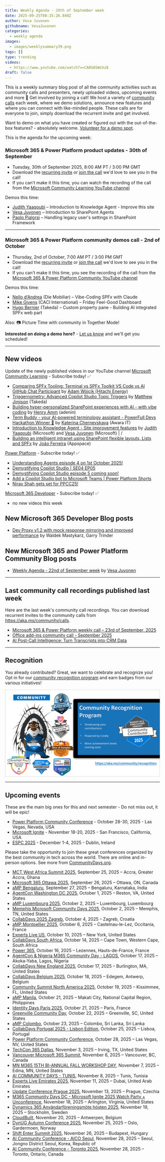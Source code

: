```yaml
---
title: Weekly Agenda - 29th of September week
date: 2025-09-25T08:35:26.840Z
author: Vesa Juvonen
githubname: VesaJuvonen
categories:
  - weekly agenda
images:
  - images/weeklysummary39.png
tags: []
type: trending
videos:
  - https://www.youtube.com/watch?v=CA0G8SWshz8
draft: false
---
```


This is a weekly summary blog post of all the community activities such as community calls and presenters, newly uploaded videos, upcoming events and more 🚀
Get involved by joining a call! We host a variety of [community calls](https://aka.ms/community/calls) each week, where we demo solutions, announce new features and where you can connect with like-minded people. These calls are for everyone to join, simply download the recurrent invite and get involved. 

Want to demo on what you have created or figured out with the out-of-the-box features? - absolutely welcome. [Volunteer for a demo spot](https://aka.ms/community/request/demo).

This is the agenda for the upcoming week:

### Microsoft 365 & Power Platform product updates - 30th of September

* Tuesday, 30th of September 2025, 8:00 AM PT / 3:00 PM GMT
* Download the [recurring invite](https://aka.ms/m365-dev-call) or [join the call](https://aka.ms/m365-dev-call-join) we'd love to see you in the call!
* If you can't make it this time, you can watch the recording of the call from the [Microsoft Community Learning YouTube channel](https://www.youtube.com/playlist?list=PLR9nK3mnD-OUQOW86tT5dkCRQAVGY7DlH)

Demos this time:

* [Judith Yaaqoubi](https://www.linkedin.com/in/judithyaaqoubi/) – Introduction to Knowledge Agent - Improve this site
* [Vesa Juvonen](https://www.linkedin.com/in/vesajuvonen/) – Introduction to SharePoint Agents
* [Paolo Pialorsi](https://www.linkedin.com/in/paolopialorsi/)   – Handling legacy user's settings in SharePoint Framework


---

### Microsoft 365 & Power Platform community demos call - 2nd of October

* Thursday, 2nd of October, 7:00 AM PT / 3:00 PM GMT
* Download the [recurring invite](https://aka.ms/spdev-sig-call) or [join the call](https://aka.ms/spdev-sig-call-join) we'd love to see you in the call!
* If you can't make it this time, you see the recording of the call from the [Microsoft 365 & Power Platform Community YouTube channel](https://www.youtube.com/watch?v=gAqUr9wa2_0&list=PLR9nK3mnD-OURfm5Ypu-wK52cxBv_gXCA)

Demos this time:

* [Nello d‘Andrea](https://www.linkedin.com/in/nello-d-andrea/) (Die Mobiliar) – Vibe-Coding SPFx with Claude
* [Mike Givens](https://www.linkedin.com/in/airdeveloper/) (CACI International) – Friday Feel-Good Dashboard
* [Hugo Bernier](https://www.linkedin.com/in/bernierh/) (Takeda) – Custom property pane - Building AI integrated SPFx web part

Also: 📷 Picture Time with community in Together Mode!

**Interested on doing a demo here?** - [Let us know](https://aka.ms/community/request/demo) and we'll get you scheduled!

---

## New videos 

Update of the newly published videos in our YouTube channel 
[Microsoft Community Learning](https://www.youtube.com/@MicrosoftCommunityLearning) - Subscribe today! ✅

* [Comparing SPFx Tooling: Terminal vs SPFx Toolkit VS Code vs AI GitHub Chat Participant](https://www.youtube.com/watch?v=POMqMwgj6v0) by [Adam Wójcik (Hitachi Energy)​](https://www.linkedin.com/in/adam/)
* [Triggernometry: Advanced Copilot Studio Topic Triggers](https://www.youtube.com/watch?v=To7M8xRmA7w) by [Matthew Jimison](https://linkedin.com/in/matthewjimison) (Takeda)
* [Building hyper-personalized SharePoint experiences with AI - with vibe coding](https://www.youtube.com/watch?v=DPohXuELKuc) by [Henry Amm](https://linkedin.com/in/henryamm) (adenin)
* [Term Buddy - your AI-powered terminology assistant - PowerFull Devs Hackathon Winner 🏅](https://www.youtube.com/watch?v=pa14FT6PkRU) by [Katerina Chernevskaya](https://linkedin.com/in/katerinachernevskaya) (Awara IT)
* [Introduction to Knowledge Agent - Site improvement features](https://www.youtube.com/watch?v=2VDJv2Y6f6g) by [Judith Yaaqoubi](https://linkedin.com/in/udithyaaqoubi) (Microsoft) and [Vesa Juvonen](https://linkedin.com/in/vesajuvonen) (Microsoft) |   / 
* [Building an intelligent intranet using SharePoint flexible layouts, Lists and SPFx](https://www.youtube.com/watch?v=PlU0CTZkXNo) by [João Ferreira](https://linkedin.com/in/joao12ferreira) (Appspace) 

[Power Platform](https://www.youtube.com/@mspowerplatform) - Subscribe today! ✅

* [Understanding Agents episode 4 on 1st October 2025!](https://www.youtube.com/watch?v=MEXnnThKzdI&pp=0gcJCesJAYcqIYzv)
* [Demystifying Copilot Studio | SE04 EP05](https://www.youtube.com/watch?v=Up1O_SinxOQ)
* [Demystifying Copilot Studio episode 5 coming soon!](https://www.youtube.com/watch?v=nKy8eozjeD0)
* [Add a Copilot Studio bot to Microsoft Teams | Power Platform Shorts](https://www.youtube.com/watch?v=safTybqLFFU)
* [Nirav Shah gets set for PPCC25!](https://www.youtube.com/watch?v=YZ_w1FY3nbE)

[Microsoft 365 Developer](https://www.youtube.com/@Microsoft365Developer) - Subscribe today! ✅

* no new videos this week



## New Microsoft 365 Developer Blog posts

* [Dev Proxy v1.2 with mock response mirroring and improved performance](https://devblogs.microsoft.com/microsoft365dev/dev-proxy-v1-2-with-mock-response-mirroring-and-improved-performance/) by Waldek Mastykarz, Garry Trinder

## New Microsoft 365 and Power Platform Community Blog posts

* [Weekly Agenda - 22nd of September week](https://pnp.github.io/blog/weekly-agenda/25-09-22/) by [Vesa Juvonen](https://github.com/VesaJuvonen/)

---

## Last community call recordings published last week

Here are the last week's community call recordings. You can download recurrent invites to the community calls from https://aka.ms/community/calls.

* [Microsoft 365 & Power Platform weekly call – 23rd of September, 2025](https://www.youtube.com/watch?v=p57AW_sT_VQ&pp=0gcJCesJAYcqIYzv)
* [Office add-ins community call - September 2025](https://www.youtube.com/watch?v=fSEV8E6bXis)
* [AI Post-Call Intelligence: Turn Transcripts into CRM Data](https://www.youtube.com/watch?v=lAd_GmXEEW8)


---

## Recognition

You already contributed? Great, we want to celebrate and recognize you! Opt in for our [community recognition program](https://pnp.github.io/recognitionprogram/) and earn badges from our various initiatives! 

![Community Recognition](../images/community-recognition-2025.png)

---

## Upcoming events

These are the main big ones for this and next semester - Do not miss out, it will be epic!

* [Power Platform Community Conference](https://powerplatformconf.com/) - October 28-30, 2025 - Las Vegas, Nevada, USA
* [Microsoft Ignite](https://ignite.microsoft.com/) - November 18-20, 2025 - San Francisco, California, USA
* [ESPC 2025](https://www.sharepointeurope.com/) - December 1-4, 2025 - Dublin, Ireland

Please take the opportunity to join these great conferences organized by the best community in tech across the world. There are online and in-person options. See more from [CommunityDays.org](https://www.communitydays.org/).

* [MCT West Africa Summit 2025](https://www.communitydays.org/event/2025-09-25/mct-west-africa-summit-2025), September 25, 2025 – Accra, Greater Accra, Ghana
* [Microsoft 365 Ottawa 2025](https://www.communitydays.org/event/2025-09-26/microsoft-365-ottawa-2025), September 26, 2025 – Ottawa, ON, Canada
* [aMP Bengaluru](https://www.communitydays.org/event/2025-09-27/amp-bengaluru), September 27, 2025 – Bengaluru, Karnataka, India
* [AgentCon Washington DC 2025](https://www.communitydays.org/event/2025-10-01/agentcon-washington-dc-2025), October 1, 2025 – Reston, VA, United States
* [aMP Luxembourg 2025](https://www.communitydays.org/event/2025-10-02/amp-luxembourg-2025), October 2, 2025 – Luxembourg, Luxembourg
* [Memphis Microsoft Community Days 2025](https://www.communitydays.org/event/2025-10-02/memphis-microsoft-community-days-2025), October 2, 2025 – Memphis, TN, United States
* [CollabDays 2025 Zagreb](https://www.communitydays.org/event/2025-10-04/collabdays-2025-zagreb), October 4, 2025 – Zagreb, Croatia
* [aMP Montpellier 2025](https://www.communitydays.org/event/2025-10-06/amp-montpellier-2025), October 6, 2025 – Castelnau-le-Lez, Occitania, France
* [Experts Live US](https://www.communitydays.org/event/2025-10-10/experts-live-us), October 10, 2025 – New York, United States
* [CollabDays South Africa](https://www.communitydays.org/event/2025-10-14/collabdays-south-africa), October 14, 2025 – Cape Town, Western Cape, South Africa
* [Power 365](https://www.communitydays.org/event/2025-10-16/power-365), October 16, 2025 – Lezennes, Hauts-de-France, France
* [AgentCon & Nigeria M365 Community Day - LAGOS](https://www.communitydays.org/event/2025-10-17/agentcon-and-nigeria-m365-community-day-lagos), October 17, 2025 – Akoka-Yaba, Lagos, Nigeria
* [CollabDays New England 2025](https://www.communitydays.org/event/2025-10-17/collabdays-new-england-2025), October 17, 2025 – Burlington, MA, United States
* [CollabDays Belgium 2025](https://www.communitydays.org/event/2025-10-18/collabdays-belgium-2025), October 18, 2025 – Edegem, Antwerp, Belgium
* [Community Summit North America 2025](https://www.communitydays.org/event/2025-10-19/community-summit-north-america-2025), October 19, 2025 – Kissimmee, FL, United States
* [aMP Manila](https://www.communitydays.org/event/2025-10-21/amp-manila), October 21, 2025 – Makati City, National Capital Region, Philippines
* [Identity Days Paris 2025](https://www.communitydays.org/event/2025-10-21/identity-days-paris-2025), October 21, 2025 – Paris, France
* [Greenville Community Day](https://www.communitydays.org/event/2025-10-22/greenville-community-day), October 22, 2025 – Greenville, SC, United States
* [aMP Colombo](https://www.communitydays.org/event/2025-10-23/amp-colombo), October 23, 2025 – Colombo, Sri Lanka, Sri Lanka
* [CollabDays Portugal 2025 - Lisbon Edition](https://www.communitydays.org/event/2025-10-25/collabdays-portugal-2025-lisbon-edition), October 25, 2025 – Lisboa, Portugal
* [Power Platform Community Conference](https://www.communitydays.org/event/2025-10-28/power-platform-community-conference), October 28, 2025 – Las Vegas, NV, United States
* [TechCon 365 Dallas](https://www.communitydays.org/event/2025-11-03/techcon-365-dallas), November 3, 2025 – Irving, TX, United States
* [Vancouver Microsoft 365 Summit](https://www.communitydays.org/event/2025-11-06/vancouver-microsoft-365-summit), November 6, 2025 – Vancouver, BC, Canada
* [MN M365 15TH BI-ANNUAL FALL WORKSHOP DAY](https://www.communitydays.org/event/2025-11-07/mn-m365-15th-bi-annual-fall-workshop-day), November 7, 2025 – Edina, MN, United States
* [AI COMMUNITY DAYS - TUNIS](https://www.communitydays.org/event/2025-11-08/ai-community-days-tunis), November 8, 2025 – Tunis, Tunisia
* [Experts Live Emirates 2025](https://www.communitydays.org/event/2025-11-11/experts-live-emirates-2025), November 11, 2025 – Dubai, United Arab Emirates
* [Update Conference Prague 2025](https://www.communitydays.org/event/2025-11-13/update-conference-prague-2025), November 13, 2025 – Prague, Czechia
* [M365 Community Days DC - Microsoft Ignite 2025 Watch Party + Unconference](https://www.communitydays.org/event/2025-11-18/m365-community-days-dc-microsoft-ignite-2025-watch-party-plus-unconference), November 18, 2025 – Arlington, Virginia, United States
* [Dynamics 365 Användarföreningsmöte hösten 2025](https://www.communitydays.org/event/2025-11-19/dynamics-365-anvandarforeningsmote-hosten-2025), November 19, 2025 – Stockholm, Sweden
* [CloudBuilt](https://www.communitydays.org/event/2025-11-20/cloudbuilt), November 20, 2025 – Antwerpen, Belgium
* [DynUG Autumn Conference 2025](https://www.communitydays.org/event/2025-11-25/dynug-autumn-conference-2025), November 25, 2025 – Oslo, Gardermoen, Norway
* [Shift Enter Summit 2025](https://www.communitydays.org/event/2025-11-26/shift-enter-summit-2025), November 26, 2025 – Budapest, Hungary
* [AI Community Conference - AICO Seoul](https://www.communitydays.org/event/2025-11-28/ai-community-conference-aico-seoul), November 28, 2025 – Seoul,  Jongno District Seoul, Korea, Republic of
* [AI Community Conference - Toronto 2025](https://www.communitydays.org/event/2025-11-28/ai-community-conference-toronto-2025), November 28, 2025 – Toronto, Ontario, Canada

